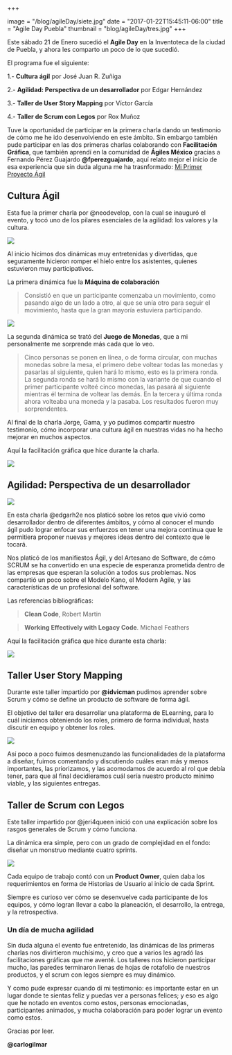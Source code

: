+++

image = "/blog/agileDay/siete.jpg"
date = "2017-01-22T15:45:11-06:00"
title = "Agile Day Puebla"
thumbnail = "blog/agileDay/tres.jpg"
+++

Este sábado 21 de Enero sucedió el **Agile Day** en la Inventoteca de la ciudad de Puebla, y ahora les comparto un poco de lo que sucedió.

El programa fue el siguiente:

1.- **Cultura ágil** por José Juan R. Zuñiga

2.- **Agilidad: Perspectiva de un desarrollador** por Edgar Hernández

3.- **Taller de User Story Mapping** por Víctor García

4.- **Taller de Scrum con Legos** por Rox Muñoz

Tuve la oportunidad de participar en la primera charla dando un testimonio de cómo me he ido desenvolviendo en este ámbito. Sin embargo también pude participar en las dos primeras charlas colaborando con **Facilitación Gráfica**, que también aprendí en la comunidad de **Ágiles México** gracias a Fernando Pérez Guajardo **@fperezguajardo**, aquí relato mejor el inicio de esa experiencia que sin duda alguna me ha trasnformado: [Mi Primer Proyecto Ágil](https://carlogilmar.github.io/portfolio/ProyectoAgil/)

## Cultura Ágil

Esta fue la primer charla por @neodevelop, con la cual se inauguró el evento, y tocó uno de los pilares esenciales de la agilidad: los valores y la cultura.

![][1]

Al inicio hicimos dos dinámicas muy entretenidas y divertidas, que seguramente hicieron romper el hielo entre los asistentes, quienes estuvieron muy participativos.

La primera dinámica fue la **Máquina de colaboración**

>Consistió en que un participante comenzaba un movimiento, como pasando algo de un lado a otro, al que se unía otro para seguir el movimiento, hasta que la gran mayoría estuviera participando.

![][2]

La segunda dinámica se trató del **Juego de Monedas**, que a mi personalmente me sorprende más cada que lo veo.

>Cinco personas se ponen en línea, o de forma circular, con muchas monedas sobre la mesa, el primero debe voltear todas las monedas y pasarlas al siguiente, quien hará lo mismo, esto es la primera ronda. La segunda ronda se hará lo mismo con la variante de que cuando el primer participante volteé cinco monedas, las pasará al siguiente mientras él termina de voltear las demás. En la tercera y última ronda ahora volteaba una moneda y la pasaba. Los resultados fueron muy sorprendentes.

Al final de la charla Jorge, Gama, y yo pudimos compartir nuestro testimonio, cómo incorporar una cultura ágil en nuestras vidas no ha hecho mejorar en muchos aspectos.

Aquí la facilitación gráfica que hice durante la charla.

![][3]

## Agilidad: Perspectiva de un desarrollador

![][4]

En esta charla @edgarh2e nos platicó sobre los retos que vivió como desarrollador dentro de diferentes ámbitos, y cómo al conocer el mundo ágil pudo lograr enfocar sus enfuerzos en tener una mejora continua que le permitiera proponer nuevas y mejores ideas dentro del contexto que le tocará.

Nos platicó de los manifiestos Ágil, y del Artesano de Software, de cómo SCRUM se ha convertido en una especie de esperanza prometida dentro de las empresas que esperan la solución a todos sus problemas. Nos compartió un poco sobre el Modelo Kano, el Modern Agile, y las características de un profesional del software.

Las referencias bibliográficas:

> **Clean Code**, Robert Martin

> **Working Effectively with Legacy Code**. Michael Feathers

Aquí la facilitación gráfica que hice durante esta charla:

![][5]

## Taller User Story Mapping

Durante este taller impartido por **@idvicman** pudimos aprender sobre Scrum y cómo se define un producto de software de forma ágil.

El objetivo del taller era desarrollar una plataforma de ELearning, para lo cuál iniciamos obteniendo los roles, primero de forma individual, hasta discutir en equipo y obtener los roles.


![][6]

Así poco a poco fuimos desmenuzando las funcionalidades de la plataforma a diseñar, fuimos comentando y discutiendo cuáles eran más y menos importantes, las priorizamos, y las acomodamos de acuerdo al rol que debía tener, para que al final decidieramos cuál sería nuestro producto mínimo viable, y las siguientes entregas.

## Taller de Scrum con Legos

Este taller impartido por @jeri4queen inició con una explicación sobre los rasgos generales de Scrum y cómo funciona.

La dinámica era simple, pero con un grado de complejidad en el fondo: diseñar un monstruo mediante cuatro sprints.

![][7]

Cada equipo de trabajo contó con un **Product Owner**, quien daba los requerimientos en forma de Historias de Usuario al inicio de cada Sprint.

Siempre es curioso ver cómo se desenvuelve cada participante de los equipos, y cómo logran llevar a cabo la planeación, el desarrollo, la entrega, y la retrospectiva.

### Un día de mucha agilidad

Sin duda alguna el evento fue entretenido, las dinámicas de las primeras charlas nos divirtieron muchísimo, y creo que a varios les agradó las facilitaciones gráficas que me aventé. Los talleres nos hicieron participar mucho, las paredes terminaron llenas de hojas de rotafolio de nuestros productos, y el scrum con legos siempre es muy dinámico.

Y como pude expresar cuando dí mi testimonio: es importante estar en un lugar donde te sientas feliz y puedas ver a personas felices; y eso es algo que he notado en eventos como estos, personas emocionadas, participantes animados, y mucha colaboración para poder lograr un evento como estos.

Gracias por leer.

**@carlogilmar**

[1]: /blog/agileDay/uno.jpg
[2]: /blog/agileDay/dos.jpg
[3]: /blog/agileDay/tres.jpg
[4]: /blog/agileDay/cuatro.jpg
[5]: /blog/agileDay/cinco.jpg
[6]: /blog/agileDay/seis.jpg
[7]: /blog/agileDay/siete.jpg
